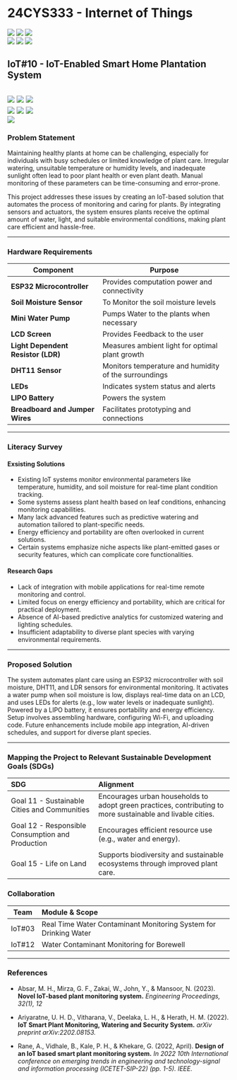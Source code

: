 # 24CYS333 - Internet of Things
![](https://img.shields.io/badge/Batch-22CYS-lightgreen) ![](https://img.shields.io/badge/UG-blue) ![](https://img.shields.io/badge/Subject-IoT-blue)
<br/>
![](https://img.shields.io/badge/Lecture-2-orange) ![](https://img.shields.io/badge/Practical-3-orange) ![](https://img.shields.io/badge/Credits-3-orange) <br/>

## IoT#10 -  IoT-Enabled Smart Home Plantation System

![](https://img.shields.io/badge/Member-B_Prem_Kumar-gold)  ![](https://img.shields.io/badge/Member-S_Mohana_Vamsi-gold)  ![](https://img.shields.io/badge/Member-Sree_Sharvesh_S_S-gold) <br/> 
![](https://img.shields.io/badge/SDG-11-darkgreen) ![](https://img.shields.io/badge/SDG-12-darkgreen) ![](https://img.shields.io/badge/SDG-15-darkgreen)<br/>
![](https://img.shields.io/badge/Reviewed-23rd_Jan_2025-brown)
---
### Problem Statement
Maintaining healthy plants at home can be challenging, especially for individuals with busy schedules or limited knowledge of plant care. Irregular watering, unsuitable temperature or humidity levels, and inadequate sunlight often lead to poor plant health or even plant death. Manual monitoring of these parameters can be time-consuming and error-prone.

This project addresses these issues by creating an IoT-based solution that automates the process of monitoring and caring for plants. By integrating sensors and actuators, the system ensures plants receive the optimal amount of water, light, and suitable environmental conditions, making plant care efficient and hassle-free.

---
### Hardware Requirements  
| Component                | Purpose                                            |
|--------------------------|----------------------------------------------------|
| **ESP32 Microcontroller** | Provides computation power and connectivity       |
| **Soil Moisture Sensor** | To Monitor the soil moisture levels                |
| **Mini Water Pump**      | Pumps Water to the plants when necessary           |
| **LCD Screen**           | Provides Feedback to the user                      |
| **Light Dependent Resistor (LDR)** | Measures ambient light for optimal plant growth |
| **DHT11 Sensor**         | Monitors temperature and humidity of the surroundings     |
| **LEDs**                 | Indicates system status and alerts                 |
| **LIPO Battery**         | Powers the system                                  |
| **Breadboard and Jumper Wires** | Facilitates prototyping and connections          |

---
### Literacy Survey

#### Exsisting Solutions
- Existing IoT systems monitor environmental parameters like temperature, humidity, and soil moisture for real-time plant condition tracking.
- Some systems assess plant health based on leaf conditions, enhancing monitoring capabilities.
- Many lack advanced features such as predictive watering and automation tailored to plant-specific needs.
- Energy efficiency and portability are often overlooked in current solutions.
- Certain systems emphasize niche aspects like plant-emitted gases or security features, which can complicate core functionalities.

#### Research Gaps
- Lack of integration with mobile applications for real-time remote monitoring and control.
- Limited focus on energy efficiency and portability, which are critical for practical deployment.
- Absence of AI-based predictive analytics for customized watering and lighting schedules.
- Insufficient adaptability to diverse plant species with varying environmental requirements.
---
### Proposed Solution

The system automates plant care using an ESP32 microcontroller with soil moisture, DHT11, and LDR sensors for environmental monitoring. It activates a water pump when soil moisture is low, displays real-time data on an LCD, and uses LEDs for alerts (e.g., low water levels or inadequate sunlight). Powered by a LIPO battery, it ensures portability and energy efficiency. Setup involves assembling hardware, configuring Wi-Fi, and uploading code. Future enhancements include mobile app integration, AI-driven schedules, and support for diverse plant species.  

---
### Mapping the Project to Relevant Sustainable Development Goals (SDGs) 
| SDG                                      | Alignment                                                                                                         |
|:-----------------------------------------|:------------------------------------------------------------------------------------------------------------------|
| Goal 11 - Sustainable Cities and Communities | Encourages urban households to adopt green practices, contributing to more sustainable and livable cities.    |
| Goal 12 - Responsible Consumption and Production     | Encourages efficient resource use (e.g., water and energy).                                           |
| Goal 15 - Life on Land                               | Supports biodiversity and sustainable ecosystems through improved plant care.                         |

### Collaboration 
| Team | Module & Scope |
|:----:|:---------------|
| IoT#03 | Real Time Water Contaminant Monitoring System for Drinking Water |
| IoT#12 | Water Contaminant Monitoring for Borewell |
---
### References

- Absar, M. H., Mirza, G. F., Zakai, W., John, Y., & Mansoor, N. (2023). **Novel IoT-based plant monitoring system.** _Engineering Proceedings, 32(1), 12_

- Ariyaratne, U. H. D., Vitharana, V., Deelaka, L. H., & Herath, H. M. (2022). **IoT Smart Plant Monitoring, Watering and Security System.** _arXiv preprint arXiv:2202.08153._

- Rane, A., Vidhale, B., Kale, P. H., & Khekare, G. (2022, April). **Design of an IoT based smart plant monitoring system.** _In 2022 10th International conference on emerging trends in engineering and technology-signal and information processing (ICETET-SIP-22) (pp. 1-5). IEEE._
